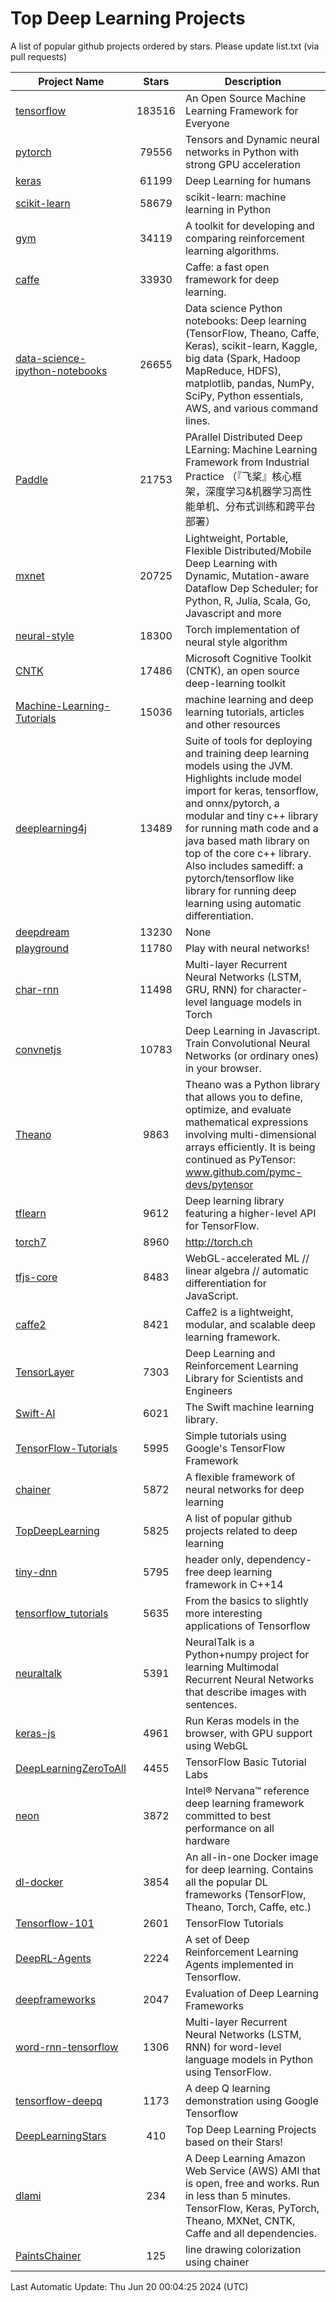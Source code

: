 # Top Deep Learning Projects
A list of popular github projects ordered by stars.
Please update list.txt (via pull requests)

|Project Name| Stars | Description |
| ---------- |:-----:| ----------- |
| [tensorflow](https://github.com/tensorflow/tensorflow) | 183516 | An Open Source Machine Learning Framework for Everyone |
| [pytorch](https://github.com/pytorch/pytorch) | 79556 | Tensors and Dynamic neural networks in Python with strong GPU acceleration |
| [keras](https://github.com/keras-team/keras) | 61199 | Deep Learning for humans |
| [scikit-learn](https://github.com/scikit-learn/scikit-learn) | 58679 | scikit-learn: machine learning in Python |
| [gym](https://github.com/openai/gym) | 34119 | A toolkit for developing and comparing reinforcement learning algorithms. |
| [caffe](https://github.com/BVLC/caffe) | 33930 | Caffe: a fast open framework for deep learning. |
| [data-science-ipython-notebooks](https://github.com/donnemartin/data-science-ipython-notebooks) | 26655 | Data science Python notebooks: Deep learning (TensorFlow, Theano, Caffe, Keras), scikit-learn, Kaggle, big data (Spark, Hadoop MapReduce, HDFS), matplotlib, pandas, NumPy, SciPy, Python essentials, AWS, and various command lines. |
| [Paddle](https://github.com/PaddlePaddle/Paddle) | 21753 | PArallel Distributed Deep LEarning: Machine Learning Framework from Industrial Practice （『飞桨』核心框架，深度学习&机器学习高性能单机、分布式训练和跨平台部署） |
| [mxnet](https://github.com/apache/mxnet) | 20725 | Lightweight, Portable, Flexible Distributed/Mobile Deep Learning with Dynamic, Mutation-aware Dataflow Dep Scheduler; for Python, R, Julia, Scala, Go, Javascript and more |
| [neural-style](https://github.com/jcjohnson/neural-style) | 18300 | Torch implementation of neural style algorithm |
| [CNTK](https://github.com/microsoft/CNTK) | 17486 | Microsoft Cognitive Toolkit (CNTK), an open source deep-learning toolkit |
| [Machine-Learning-Tutorials](https://github.com/ujjwalkarn/Machine-Learning-Tutorials) | 15036 | machine learning and deep learning tutorials, articles and other resources  |
| [deeplearning4j](https://github.com/deeplearning4j/deeplearning4j) | 13489 | Suite of tools for deploying and training deep learning models using the JVM. Highlights include model import for keras, tensorflow, and onnx/pytorch, a modular and tiny c++ library for running math code and a java based math library on top of the core c++ library. Also includes samediff: a pytorch/tensorflow like library for running deep learning using automatic differentiation. |
| [deepdream](https://github.com/google/deepdream) | 13230 | None |
| [playground](https://github.com/tensorflow/playground) | 11780 | Play with neural networks! |
| [char-rnn](https://github.com/karpathy/char-rnn) | 11498 | Multi-layer Recurrent Neural Networks (LSTM, GRU, RNN) for character-level language models in Torch |
| [convnetjs](https://github.com/karpathy/convnetjs) | 10783 | Deep Learning in Javascript. Train Convolutional Neural Networks (or ordinary ones) in your browser. |
| [Theano](https://github.com/Theano/Theano) | 9863 | Theano was a Python library that allows you to define, optimize, and evaluate mathematical expressions involving multi-dimensional arrays efficiently. It is being continued as PyTensor: www.github.com/pymc-devs/pytensor |
| [tflearn](https://github.com/tflearn/tflearn) | 9612 | Deep learning library featuring a higher-level API for TensorFlow. |
| [torch7](https://github.com/torch/torch7) | 8960 | http://torch.ch |
| [tfjs-core](https://github.com/tensorflow/tfjs-core) | 8483 | WebGL-accelerated ML // linear algebra // automatic differentiation for JavaScript. |
| [caffe2](https://github.com/facebookarchive/caffe2) | 8421 | Caffe2 is a lightweight, modular, and scalable deep learning framework. |
| [TensorLayer](https://github.com/tensorlayer/TensorLayer) | 7303 | Deep Learning and Reinforcement Learning Library for Scientists and Engineers  |
| [Swift-AI](https://github.com/Swift-AI/Swift-AI) | 6021 | The Swift machine learning library. |
| [TensorFlow-Tutorials](https://github.com/nlintz/TensorFlow-Tutorials) | 5995 | Simple tutorials using Google's TensorFlow Framework |
| [chainer](https://github.com/chainer/chainer) | 5872 | A flexible framework of neural networks for deep learning |
| [TopDeepLearning](https://github.com/aymericdamien/TopDeepLearning) | 5825 | A list of popular github projects related to deep learning |
| [tiny-dnn](https://github.com/tiny-dnn/tiny-dnn) | 5795 | header only, dependency-free deep learning framework in C++14 |
| [tensorflow_tutorials](https://github.com/pkmital/tensorflow_tutorials) | 5635 | From the basics to slightly more interesting applications of Tensorflow |
| [neuraltalk](https://github.com/karpathy/neuraltalk) | 5391 | NeuralTalk is a Python+numpy project for learning Multimodal Recurrent Neural Networks that describe images with sentences. |
| [keras-js](https://github.com/transcranial/keras-js) | 4961 | Run Keras models in the browser, with GPU support using WebGL |
| [DeepLearningZeroToAll](https://github.com/hunkim/DeepLearningZeroToAll) | 4455 | TensorFlow Basic Tutorial Labs |
| [neon](https://github.com/NervanaSystems/neon) | 3872 | Intel® Nervana™ reference deep learning framework committed to best performance on all hardware |
| [dl-docker](https://github.com/floydhub/dl-docker) | 3854 | An all-in-one Docker image for deep learning. Contains all the popular DL frameworks (TensorFlow, Theano, Torch, Caffe, etc.) |
| [Tensorflow-101](https://github.com/sjchoi86/Tensorflow-101) | 2601 | TensorFlow Tutorials |
| [DeepRL-Agents](https://github.com/awjuliani/DeepRL-Agents) | 2224 | A set of Deep Reinforcement Learning Agents implemented in Tensorflow. |
| [deepframeworks](https://github.com/zer0n/deepframeworks) | 2047 | Evaluation of Deep Learning Frameworks |
| [word-rnn-tensorflow](https://github.com/hunkim/word-rnn-tensorflow) | 1306 | Multi-layer Recurrent Neural Networks (LSTM, RNN) for word-level language models in Python using TensorFlow. |
| [tensorflow-deepq](https://github.com/siemanko/tensorflow-deepq) | 1173 | A deep Q learning demonstration using Google Tensorflow |
| [DeepLearningStars](https://github.com/hunkim/DeepLearningStars) | 410 | Top Deep Learning Projects based on their Stars! |
| [dlami](https://github.com/ritchieng/dlami) | 234 | A Deep Learning Amazon Web Service (AWS) AMI that is open, free and works. Run in less than 5 minutes. TensorFlow, Keras, PyTorch, Theano, MXNet, CNTK, Caffe and all dependencies. |
| [PaintsChainer](https://github.com/taizan/PaintsChainer) | 125 | line drawing colorization using chainer |

Last Automatic Update: Thu Jun 20 00:04:25 2024 (UTC)
